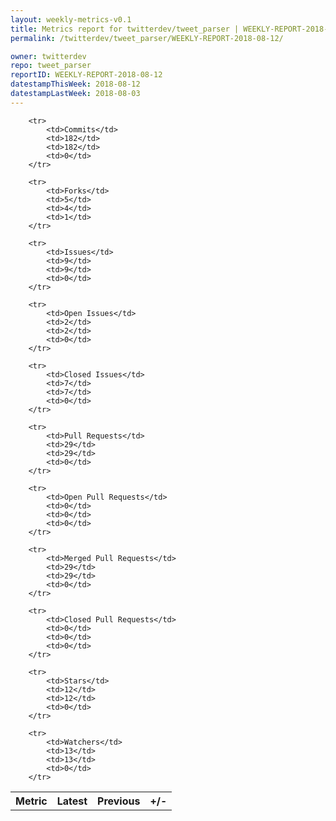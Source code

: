 ```yaml
---
layout: weekly-metrics-v0.1
title: Metrics report for twitterdev/tweet_parser | WEEKLY-REPORT-2018-08-12
permalink: /twitterdev/tweet_parser/WEEKLY-REPORT-2018-08-12/

owner: twitterdev
repo: tweet_parser
reportID: WEEKLY-REPORT-2018-08-12
datestampThisWeek: 2018-08-12
datestampLastWeek: 2018-08-03
---
```




<table style="width: 100%;">
    <tr>
        <th>Metric</th>
        <th>Latest</th>
        <th>Previous</th>
        <th>+/-</th>
    </tr>

        <tr>
            <td>Commits</td>
            <td>182</td>
            <td>182</td>
            <td>0</td>
        </tr>
        
        <tr>
            <td>Forks</td>
            <td>5</td>
            <td>4</td>
            <td>1</td>
        </tr>
        
        <tr>
            <td>Issues</td>
            <td>9</td>
            <td>9</td>
            <td>0</td>
        </tr>
        
        <tr>
            <td>Open Issues</td>
            <td>2</td>
            <td>2</td>
            <td>0</td>
        </tr>
        
        <tr>
            <td>Closed Issues</td>
            <td>7</td>
            <td>7</td>
            <td>0</td>
        </tr>
        
        <tr>
            <td>Pull Requests</td>
            <td>29</td>
            <td>29</td>
            <td>0</td>
        </tr>
        
        <tr>
            <td>Open Pull Requests</td>
            <td>0</td>
            <td>0</td>
            <td>0</td>
        </tr>
        
        <tr>
            <td>Merged Pull Requests</td>
            <td>29</td>
            <td>29</td>
            <td>0</td>
        </tr>
        
        <tr>
            <td>Closed Pull Requests</td>
            <td>0</td>
            <td>0</td>
            <td>0</td>
        </tr>
        
        <tr>
            <td>Stars</td>
            <td>12</td>
            <td>12</td>
            <td>0</td>
        </tr>
        
        <tr>
            <td>Watchers</td>
            <td>13</td>
            <td>13</td>
            <td>0</td>
        </tr>
        
</table>
